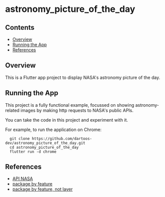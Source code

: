 # astronomy_picture_of_the_day



## Contents

- [Overview](#overview)
- [Running the App](#running-the-app)
- [References](#references)

## Overview

This is a Flutter app project to display NASA's astronomy picture of the day.

## Running the App

This project is a fully functional example, focussed on showing
astronomy-related images by making http requests to NASA's public APIs.

You can take the code in this project and experiment with it.

For example, to run the application on Chrome:

```shell
  git clone https://github.com/dartoos-dev/astronomy_picture_of_the_day.git
  cd astronomy_picture_of_the_day
  flutter run -d chrome
```

## References

- [API NASA](https://api.nasa.gov/)
- [package by feature](https://phauer.com/2020/package-by-feature/)
- [package by feature, not layer](http://www.javapractices.com/topic/TopicAction.do?Id=205)
